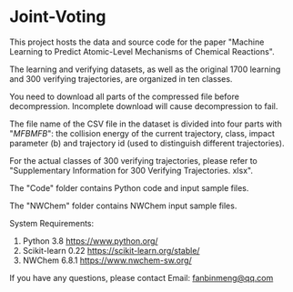 # Joint-Voting
This project hosts the data and source code for the paper "Machine Learning to Predict Atomic-Level Mechanisms of Chemical Reactions".

The learning and verifying datasets, as well as the original 1700 learning and 300 verifying trajectories, are organized in ten classes.

You need to download all parts of the compressed file before decompression. Incomplete download will cause decompression to fail.

The file name of the CSV file in the dataset is divided into four parts with "$MFBMFB$": the collision energy of the current trajectory, class, impact parameter (b) and trajectory id (used to distinguish different trajectories).

For the actual classes of 300 verifying trajectories, please refer to "Supplementary Information for 300 Verifying Trajectories. xlsx".

The "Code" folder contains Python code and input sample files.

The "NWChem" folder contains NWChem input sample files.

System Requirements:
1.	Python 3.8           https://www.python.org/
2.	Scikit-learn 0.22    https://scikit-learn.org/stable/
3.  NWChem 6.8.1         https://www.nwchem-sw.org/

If you have any questions, please contact Email: fanbinmeng@qq.com
